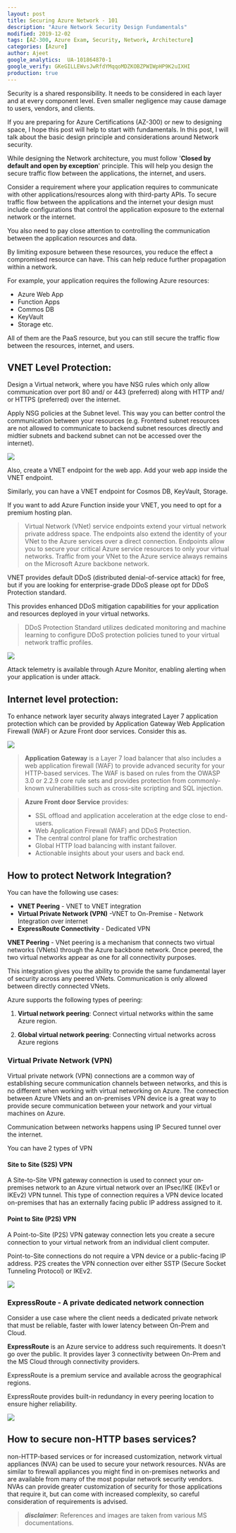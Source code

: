 ```yaml
---
layout: post
title: Securing Azure Network - 101
description: "Azure Network Security Design Fundamentals"
modified: 2019-12-02
tags: [AZ-300, Azure Exam, Security, Network, Architecture]
categories: [Azure]
author: Ajeet
google_analytics:  UA-101864870-1
google_verify: GKeGILLEWvsJwRfdYMqqoMDZKOBZPWIWpHP9K2uIXHI
production: true
---
```


Security is a shared responsibility. It needs to be considered in each layer and at every component level. Even smaller negligence may cause damage to users, vendors, and clients. 
 
If you are preparing for Azure Certifications (AZ-300) or new to designing space, I hope this post will help to start with fundamentals. In this post, I will talk about the basic design principle and considerations around Network security.

<!--more-->

While designing the Network architecture, you must follow '**Closed by default and open by exception**' principle. 
This will help you design the secure traffic flow between the applications, the internet, and users.

Consider a requirement where your application requires to communicate with other applications/resources along with third-party APIs. To secure traffic flow between the applications and the internet your design must include configurations that control the application exposure to the external network or the internet. 

You also need to pay close attention to controlling the communication between the application resources and data. 

By limiting exposure between these resources, you reduce the effect a compromised resource can have. This can help reduce further propagation within a network.

For example, your application requires the following Azure resources:
-   Azure Web App
-   Function Apps 
-   Commos DB
-   KeyVault
-   Storage etc.

All of them are the PaaS resource, but you can still secure the traffic flow between the resources, internet, and users. 

## **VNET Level Protection**:

Design a Virtual network, where you have NSG rules which only allow communication over port 80 and/ or 443 (preferred) along with HTTP and/ or HTTPS (preferred) over the internet. 

Apply NSG policies at the Subnet level. This way you can better control the communication between your resources (e.g. Frontend subnet resources are not allowed to communicate to backend subnet resources directly and midtier subnets and backend subnet can not be accessed over the internet). 

![](../images/azexams/subnetlevel.JPG)


Also, create a VNET endpoint for the web app. Add your web app inside the VNET endpoint. 

Similarly, you can have a VNET endpoint for Cosmos DB, KeyVault, Storage. 

If you want to add Azure Function inside your VNET, you need to opt for a premium hosting plan.

> Virtual Network (VNet) service endpoints extend your virtual network private address space. The endpoints also extend the identity of your VNet to the Azure services over a direct connection. Endpoints allow you to secure your critical Azure service resources to only your virtual networks. Traffic from your VNet to the Azure service always remains on the Microsoft Azure backbone network.

VNET provides default  DDoS (distributed denial-of-service attack) for free, but if you are looking for enterprise-grade DDoS please opt for DDoS Protection standard. 

This provides enhanced DDoS mitigation capabilities for your application and resources deployed in your virtual networks.

> DDoS Protection Standard utilizes dedicated monitoring and machine learning to configure DDoS protection policies tuned to your virtual network traffic profiles. 


![](../images/azexams/ddos.jpg)

 
 Attack telemetry is available through Azure Monitor, enabling alerting when your application is under attack. 

## **Internet level protection**:

To enhance network layer security always integrated Layer 7 application protection which can be provided by Application Gateway Web Application Firewall (WAF) or Azure Front door services. Consider this as.

![](../images/azexams/appgateway.jpg)


> **Application Gateway** is a Layer 7 load balancer that also includes a web application firewall (WAF) to provide advanced security for your HTTP-based services. The WAF is based on rules from the OWASP 3.0 or 2.2.9 core rule sets and provides protection from commonly-known vulnerabilities such as cross-site scripting and SQL injection.

> **Azure Front door Service** provides: 
>-   SSL offload and application acceleration at the edge close to end-users.
>- Web Application Firewall (WAF) and DDoS Protection.
>- The central control plane for traffic orchestration
>- Global HTTP load balancing with instant failover.
>- Actionable insights about your users and back end.

## **How to protect Network Integration**?

You can have the following use cases:

- **VNET Peering** - VNET to VNET integration
- **Virtual Private Network (VPN)** -VNET to On-Premise - Network Integration over internet
- **ExpressRoute Connectivity** - Dedicated VPN 

**VNET Peering** - VNet peering is a mechanism that connects two virtual networks (VNets) through the Azure backbone network. Once peered, the two virtual networks appear as one for all connectivity purposes. 

This integration gives you the ability to provide the same fundamental layer of security across any peered VNets. Communication is only allowed between directly connected VNets.

Azure supports the following types of peering:

1. **Virtual network peering**: Connect virtual networks within the same Azure region.

2. **Global virtual network peering**: Connecting virtual networks across Azure regions

### **Virtual Private Network (VPN)**

Virtual private network (VPN) connections are a common way of establishing secure communication channels between networks, and this is no different when working with virtual networking on Azure. The connection between Azure VNets and an on-premises VPN device is a great way to provide secure communication between your network and your virtual machines on Azure.

Communication between networks happens using IP Secured tunnel over the internet. 

You can have 2 types of VPN

#### **Site to Site (S2S) VPN** 
A Site-to-Site VPN gateway connection is used to connect your on-premises network to an Azure virtual network over an IPsec/IKE (IKEv1 or IKEv2) VPN tunnel. This type of connection requires a VPN device located on-premises that has an externally facing public IP address assigned to it. 

#### **Point to Site (P2S) VPN** 

A Point-to-Site (P2S) VPN gateway connection lets you create a secure connection to your virtual network from an individual client computer. 

Point-to-Site connections do not require a VPN device or a public-facing IP address. P2S creates the VPN connection over either SSTP (Secure Socket Tunneling Protocol) or IKEv2.

   ![](../images/azexams/vpn.jpg)

### ExpressRoute - A private dedicated network connection

Consider a use case where the client needs a dedicated private network that must be reliable, faster with lower latency between On-Prem and Cloud. 

**ExpressRoute** is an Azure service to address such requirements.  It doesn't go over the public. It provides layer 3 connectivity between On-Prem and the MS Cloud through connectivity providers.

ExpressRoute is a premium service and available across the geographical regions.

ExpressRoute provides built-in redundancy in every peering location to ensure higher reliability. 

![](../images/azexams/expressroute.jpg)

 
## **How to secure non-HTTP bases services**?

non-HTTP-based services or for increased customization, network virtual appliances (NVA) can be used to secure your network resources. NVAs are similar to firewall appliances you might find in on-premises networks and are available from many of the most popular network security vendors. NVAs can provide greater customization of security for those applications that require it, but can come with increased complexity, so careful consideration of requirements is advised.


> ***disclaimer***: References and images are taken from various MS documentations.